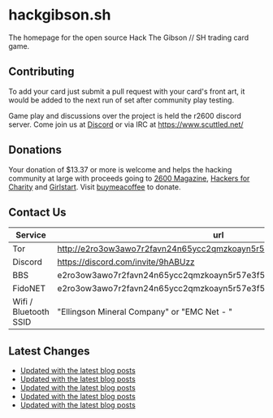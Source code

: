 # hackgibson.sh
The homepage for the open source Hack The Gibson // SH trading card game.


## Contributing

To add your card just submit a pull request with your card's front art, it would be added to the next run of set after community play testing.

Game play and discussions over the project is held the r2600 discord server. Come join us at [Discord](https://discord.com/invite/9hABUzz) or via IRC at https://www.scuttled.net/


## Donations

Your donation of $13.37 or more is welcome and helps the hacking community at large with proceeds going to [2600 Magazine](https://2600.com/), [Hackers for Charity](https://hackersforcharity.org) and [Girlstart](https://girlstart.org).  Visit [buymeacoffee](https://www.buymeacoffee.com/hackgibson.sh) to donate.


## Contact Us

Service | url
-|-
Tor | http://e2ro3ow3awo7r2favn24n65ycc2qmzkoayn5r57e3f56nvjwdcgg32ad.onion
Discord | https://discord.com/invite/9hABUzz
BBS | e2ro3ow3awo7r2favn24n65ycc2qmzkoayn5r57e3f56nvjwdcgg32ad.onion:23
FidoNET | e2ro3ow3awo7r2favn24n65ycc2qmzkoayn5r57e3f56nvjwdcgg32ad.onion:24554
Wifi / Bluetooth SSID | "Ellingson Mineral Company" or "EMC Net - <fidonet address>"

## Latest Changes
<!-- BLOG-POST-LIST:START -->
- [Updated with the latest blog posts](https://github.com/DFW2600/hackgibson.sh/commit/0259135bac682f95b9fca91f47ed68226aee2b11)
- [Updated with the latest blog posts](https://github.com/DFW2600/hackgibson.sh/commit/ad6feecb69016981257026970d2cd52a216802fa)
- [Updated with the latest blog posts](https://github.com/DFW2600/hackgibson.sh/commit/744efa7c9612f266bac89ff96646da8890be1590)
- [Updated with the latest blog posts](https://github.com/DFW2600/hackgibson.sh/commit/8c4e4da5adfb8c8a93825a3fd380fa764b9d0e74)
- [Updated with the latest blog posts](https://github.com/DFW2600/hackgibson.sh/commit/b2cd8dc6a1c5636bd95b5ca3fa9c6bbf8c959c44)
<!-- BLOG-POST-LIST:END -->
